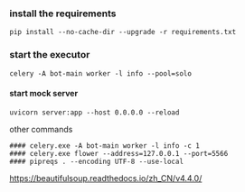 
### install the requirements
```
pip install --no-cache-dir --upgrade -r requirements.txt
```

### start the executor
```
celery -A bot-main worker -l info --pool=solo 
``` 
#### start mock server
```
uvicorn server:app --host 0.0.0.0 --reload
```


other commands
```
#### celery.exe -A bot-main worker -l info -c 1
#### celery.exe flower --address=127.0.0.1 --port=5566
#### pipreqs . --encoding UTF-8 --use-local
```

https://beautifulsoup.readthedocs.io/zh_CN/v4.4.0/
